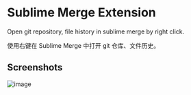 # Sublime Merge Extension

Open git repository, file history in sublime merge by right click.

使用右键在 Sublime Merge 中打开 git 仓库、文件历史。

## Screenshots

![image](https://registry.yank-note.com/cdn/@yank-note/extension-sublime-merge/1.4.3/167248107-a8106dad-7357-4748-837e-1befce2b935d.png)
